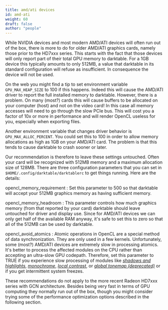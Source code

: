 ```yaml
---
title: amd/ati devices
id: amd-ati
weight: 60
draft: false
author: "people"
---
```


While NVIDIA devices and most modern AMD/ATI devices will often run out of the box, there is more to do for older AMD/ATI graphics cards, namely those prior to the HD7xxx series. This starts with the fact that those devices will only report part of their total GPU memory to darktable. For a 1GB device this typically amounts to only 512MB, a value that darktable in its standard configuration will refuse as insufficient. In consequence the device will not be used.

On the web you might find a tip to set environment variable `GPU_MAX_HEAP_SIZE` to 100 if this happens. Indeed this will cause the AMD/ATI driver to report the full installed memory to darktable. However, there is a problem. On many (most?) cards this will cause buffers to be allocated on your computer (host) and not on the video card! In this case all memory accesses will need to go through the slow PCIe bus. This will cost you a factor of 10x or more in performance and will render OpenCL useless for you, especially when exporting files.

Another environment variable that changes driver behavior is `GPU_MAX_ALLOC_PERCENT`. You could set this to 100 in order to allow memory allocations as high as 1GB on your AMD/ATI card. The problem is that this tends to cause darktable to crash sooner or later.

Our recommendation is therefore to leave these settings untouched. Often your card will be recognized with 512MB memory and a maximum allocation size of 128MB. There are three configuration parameters that you can set in `$HOME/.config/darktable/darktablerc` to get things running. Here are the details:

opencl\_memory\_requirement
: Set this parameter to 500 so that darktable will accept your 512MB graphics memory as having sufficient memory.

opencl\_memory\_headroom
: This parameter controls how much graphics memory (from that reported by your card) darktable should leave untouched for driver and display use. Since for AMD/ATI devices we can only get half of the available RAM anyway, it's safe to set this to zero so that all of the 512MB can be used by darktable.

opencl\_avoid\_atomics
: Atomic operations in OpenCL are a special method of data synchronization. They are only used in a few kernels. Unfortunately, some (most?) AMD/ATI devices are extremely slow in processing atomics. It's better to process the affected modules on the CPU rather than accepting an ultra-slow GPU codepath. Therefore, set this parameter to TRUE if you experience slow processing of modules like [_shadows and highlights_](../../module-reference/processing-modules/shadows-and-highlights.md), [_monochrome_](../../module-reference/processing-modules/monochrome.md), [_local contrast_](../../module-reference/processing-modules/local-contrast), or [_global tonemap (deprecated)_](../../module-reference/processing-modules/global-tonemap) or if you get intermittent system freezes.

These recommendations do not apply to the more recent Radeon HD7xxx series with GCN architecture. Besides being very fast in terms of GPU computing they normally run out of the box, though you might consider trying some of the performance optimization options described in the following section.
